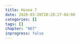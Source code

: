 ```yaml
---
title: Hosea 7
date: 2020-03-28T20:28:27-04:00
categories: []
tags: []
chapter: "007"
inprogress: false
---
```


